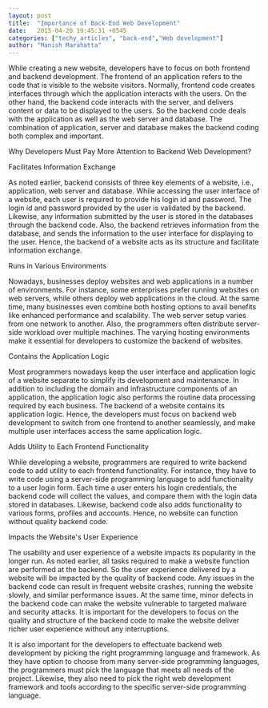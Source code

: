 ```yaml
---
layout: post
title:  "Importance of Back-End Web Development"
date:   2015-04-20 19:45:31 +0545
categories: ["techy_articles", "back-end","Web development"]
author: "Manish Marahatta"
---
```


While creating a new website, developers have to focus on both frontend and backend development. The frontend of an application refers to the code that is visible to the website visitors. Normally, frontend code creates interfaces through which the application interacts with the users. On the other hand, the backend code interacts with the server, and delivers content or data to be displayed to the users. So the backend code deals with the application as well as the web server and database. The combination of application, server and database makes the backend coding both complex and important.

Why Developers Must Pay More Attention to Backend Web Development?

Facilitates Information Exchange

As noted earlier, backend consists of three key elements of a website, i.e., application, web server and database. While accessing the user interface of a website, each user is required to provide his login id and password. The login id and password provided by the user is validated by the backend. Likewise, any information submitted by the user is stored in the databases through the backend code. Also, the backend retrieves information from the database, and sends the information to the user interface for displaying to the user. Hence, the backend of a website acts as its structure and facilitate information exchange.

Runs in Various Environments

Nowadays, businesses deploy websites and web applications in a number of environments. For instance, some enterprises prefer running websites on web servers, while others deploy web applications in the cloud. At the same time, many businesses even combine both hosting options to avail benefits like enhanced performance and scalability. The web server setup varies from one network to another. Also, the programmers often distribute server-side workload over multiple machines. The varying hosting environments make it essential for developers to customize the backend of websites.

Contains the Application Logic

Most programmers nowadays keep the user interface and application logic of a website separate to simplify its development and maintenance. In addition to including the domain and infrastructure components of an application, the application logic also performs the routine data processing required by each business. The backend of a website contains its application logic. Hence, the developers must focus on backend web development to switch from one frontend to another seamlessly, and make multiple user interfaces access the same application logic.

Adds Utility to Each Frontend Functionality

While developing a website, programmers are required to write backend code to add utility to each frontend functionality. For instance, they have to write code using a server-side programming language to add functionality to a user login form. Each time a user enters his login credentials, the backend code will collect the values, and compare them with the login data stored in databases. Likewise, backend code also adds functionality to various forms, profiles and accounts. Hence, no website can function without quality backend code.

Impacts the Website's User Experience

The usability and user experience of a website impacts its popularity in the longer run. As noted earlier, all tasks required to make a website function are performed at the backend. So the user experience delivered by a website will be impacted by the quality of backend code. Any issues in the backend code can result in frequent website crashes, running the website slowly, and similar performance issues. At the same time, minor defects in the backend code can make the website vulnerable to targeted malware and security attacks. It is important for the developers to focus on the quality and structure of the backend code to make the website deliver richer user experience without any interruptions.

It is also important for the developers to effectuate backend web development by picking the right programming language and framework. As they have option to choose from many server-side programming languages, the programmers must pick the language that meets all needs of the project. Likewise, they also need to pick the right web development framework and tools according to the specific server-side programming language.


